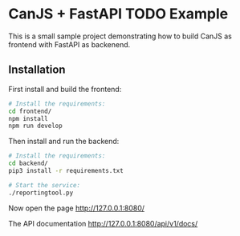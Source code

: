 # CanJS + FastAPI TODO Example

This is a small sample project demonstrating how to build CanJS as frontend with FastAPI as backenend.

## Installation
First install and build the frontend:

```bash
# Install the requirements:
cd frontend/
npm install
npm run develop
```

Then install and run the backend:

```bash
# Install the requirements:
cd backend/
pip3 install -r requirements.txt

# Start the service:
./reportingtool.py
```

Now open the page http://127.0.0.1:8080/

The API documentation http://127.0.0.1:8080/api/v1/docs/
